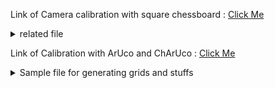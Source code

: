 Link of Camera calibration with square chessboard : [Click Me](https://docs.opencv.org/4.x/dc/d43/tutorial_camera_calibration_square_chess.html)

<details><summary> related file </summary>

Here is the Markdown version of your document:

```md
# OpenCV: Camera calibration with square chessboard

## Table of Contents
- Pose estimation
- Camera calibration with square chessboard

Prev Tutorial: Create calibration pattern  
Next Tutorial: Camera calibration With OpenCV  

**Original author:** Victor Eruhimov  
**Compatibility:** OpenCV >= 4.0  

The goal of this tutorial is to learn how to calibrate a camera given a set of chessboard images.

**Test data:** use images in your `data/chess` folder.

Compile OpenCV with samples by setting `BUILD_EXAMPLES` to `ON` in CMake configuration.  
Go to the `bin` folder and use `imagelist_creator` to create an XML/YAML list of your images.  
Then, run the calibration sample to get camera parameters. Use a square size equal to 3cm.

---

## Pose estimation

Now, let us write code that detects a chessboard in an image and finds its distance from the camera.  
You can apply this method to any object with known 3D geometry, which you detect in an image.

**Test data:** use `chess_test*.jpg` images from your data folder.

1. Create an empty console project. Load a test image:

   ```cpp
   Mat img = imread(argv[1], IMREAD_GRAYSCALE);
   ```

2. Detect a chessboard in this image using the `findChessboardCorners` function:

   ```cpp
   bool found = findChessboardCorners(img, boardSize, ptvec, CALIB_CB_ADAPTIVE_THRESH);
   ```

3. Write a function that generates a `vector<Point3f>` array of 3D coordinates of a chessboard in any coordinate system.  
   For simplicity, let us choose a system such that one of the chessboard corners is at the origin, and the board is in the plane `z = 0`.

4. Read camera parameters from an XML/YAML file:

   ```cpp
   FileStorage fs(filename, FileStorage::READ);
   Mat intrinsics, distortion;
   fs["camera_matrix"] >> intrinsics;
   fs["distortion_coefficients"] >> distortion;
   ```

5. Now we are ready to find a chessboard pose by running `solvePnP`:

   ```cpp
   solvePnP(Mat(boardPoints), Mat(foundBoardCorners), cameraMatrix,
                     distCoeffs, rvec, tvec, false);
   ```

6. Calculate reprojection error like it is done in the calibration sample  
   (see `opencv/samples/cpp/calibration.cpp`, function `computeReprojectionErrors`).

**Question:** How would you calculate the distance from the camera origin to any one of the corners?  
**Answer:** As our image lies in 3D space, firstly we would calculate the relative camera pose.  
This would give us 3D to 2D correspondences.  
Next, we can apply a simple L2 norm to calculate the distance between any point (end point for corners).

---

**Generated on:** Wed Mar 5, 2025, 23:07:02 for OpenCV by 1.12.0  

### References:
- [Camera calibration with square chessboard](https://docs.opencv.org/4.x/dc/d43/tutorial_camera_calibration_square_chess.html)
- [Camera calibration pattern](https://docs.opencv.org/4.x/da/d0d/tutorial_camera_calibration_pattern.html)
- [Camera calibration](https://docs.opencv.org/4.x/d4/d94/tutorial_camera_calibration.html)
- [Doxygen](https://www.doxygen.org/index.html)

</details>

Link of Calibration with ArUco and ChArUco : [Click Me](https://docs.opencv.org/4.x/da/d13/tutorial_aruco_calibration.html)

<details><summary>Sample file for generating grids and stuffs </summary>


```py
import numpy as np
import cv2
import matplotlib.pyplot as plt

def create_checkerboard(rows, cols, square_size=50):
    """Generates a checkerboard pattern."""
    board_size = (rows * square_size, cols * square_size)
    checkerboard = np.ones((board_size[1], board_size[0]), dtype=np.uint8) * 255
    
    for i in range(rows):
        for j in range(cols):
            if (i + j) % 2 == 0:
                cv2.rectangle(checkerboard, 
                              (i * square_size, j * square_size), 
                              ((i + 1) * square_size, (j + 1) * square_size), 
                              (0, 0, 0), -1)
    
    return checkerboard

def create_circle_grid(rows, cols, radius=15, spacing=50):
    """Generates a circle grid pattern."""
    height = rows * spacing
    width = cols * spacing
    circle_grid = np.ones((height, width), dtype=np.uint8) * 255
    
    for i in range(rows):
        for j in range(cols):
            center = (j * spacing + spacing // 2, i * spacing + spacing // 2)
            cv2.circle(circle_grid, center, radius, (0, 0, 0), -1)
    
    return circle_grid

def display_pattern(pattern, title):
    """Displays a pattern using Matplotlib."""
    plt.figure(figsize=(8, 8))
    plt.imshow(pattern, cmap='gray', interpolation='nearest')
    plt.title(title)
    plt.axis('off')
    plt.show()

# Create and display patterns
checkerboard = create_checkerboard(9, 6, 50)
display_pattern(checkerboard, "Checkerboard Pattern")

circle_grid = create_circle_grid(7, 5, 15, 50)
display_pattern(circle_grid, "Circle Grid Pattern")
```
</details>
